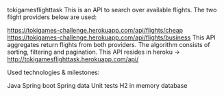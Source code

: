 tokigamesflighttask
This is an API to search over available flights. The two flight providers below are used:

https://tokigames-challenge.herokuapp.com/api/flights/cheap
https://tokigames-challenge.herokuapp.com/api/flights/business
This API aggregates return flights from both providers.
The algorithm consists of sorting, filtering and pagination.
This API resides in heroku -> http://tokigamesflighttask.herokuapp.com/api/

Used technologies & milestones:

Java
Spring boot
Spring data
Unit tests
H2 in memory database
